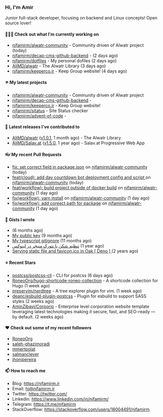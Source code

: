 ### Hi, I'm Amir

Junior full-stack developer, focusing on backend and Linux concepts!
Open source lover!

#### 👨🏻‍💻 Check out what I'm currently working on

- [njfamirm/alwatr-community](https://github.com/njfamirm/alwatr-community) - Community driven of Alwatr project (today)
- [njfamirm/decap-cms-github-backend](https://github.com/njfamirm/decap-cms-github-backend) -  (2 days ago)
- [njfamirm/dotfiles](https://github.com/njfamirm/dotfiles) - My personal dofiles (2 days ago)
- [AliMD/alwatr](https://github.com/AliMD/alwatr) - The Alwatr Library (3 days ago)
- [njfamirm/keeperco.ir](https://github.com/njfamirm/keeperco.ir) - Keep Group website! (4 days ago)

#### ☂️ My latest projects

- [njfamirm/alwatr-community](https://github.com/njfamirm/alwatr-community) - Community driven of Alwatr project
- [njfamirm/decap-cms-github-backend](https://github.com/njfamirm/decap-cms-github-backend) - 
- [njfamirm/keeperco.ir](https://github.com/njfamirm/keeperco.ir) - Keep Group website!
- [njfamirm/sitatus](https://github.com/njfamirm/sitatus) - Site Status checker
- [njfamirm/advent-of-code](https://github.com/njfamirm/advent-of-code) - 

#### 🎉 Latest releases I've contributed to

- [AliMD/alwatr](https://github.com/AliMD/alwatr) ([v1.0.1](https://github.com/AliMD/alwatr/releases/tag/v1.0.1), 1 month ago) - The Alwatr Library
- [AliMD/Salav.at](https://github.com/AliMD/Salav.at) ([v1.5.0](https://github.com/AliMD/Salav.at/releases/tag/v1.5.0), 1 year ago) - Salav.at Progressive Web App

#### 👓 My recent Pull Requests

- [fix: set correct field in package.json](https://github.com/njfamirm/alwatr-community/pull/20) on [njfamirm/alwatr-community](https://github.com/njfamirm/alwatr-community) (today)
- [feat(cloud): add day countdown bot deployment config and script ](https://github.com/njfamirm/alwatr-community/pull/19) on [njfamirm/alwatr-community](https://github.com/njfamirm/alwatr-community) (today)
- [feat(workflow): build project outside of docker build](https://github.com/njfamirm/alwatr-community/pull/12) on [njfamirm/alwatr-community](https://github.com/njfamirm/alwatr-community) (1 day ago)
- [fix(workflow): yarn install](https://github.com/njfamirm/alwatr-community/pull/11) on [njfamirm/alwatr-community](https://github.com/njfamirm/alwatr-community) (1 day ago)
- [fix(workflow): add coreect path for package](https://github.com/njfamirm/alwatr-community/pull/10) on [njfamirm/alwatr-community](https://github.com/njfamirm/alwatr-community) (1 day ago)

#### 📓 Gists I wrote

- [](https://gist.github.com/022d07ecd84e69ad31ef0bcd32d86b59) (6 months ago)
- [My public key](https://gist.github.com/879f720c9ca74a0934ce571b7285ed34) (9 months ago)
- [My typescript gitignore](https://gist.github.com/6a40b1912daab3f91a02a7b53f3f76c3) (11 months ago)
- [تنظیم شکن با نتورک منیجر در لینوکس](https://gist.github.com/cc40c344e89bdcdf77085cbf1fc05162) (1 year ago)
- [Serving static file and favicon.ico in Oak [ Deno ] ](https://gist.github.com/9bcaca2b6a672e729c099193b4aafe9f) (2 years ago)

#### ⭐ Recent Stars

- [postcss/postcss-cli](https://github.com/postcss/postcss-cli) - CLI for postcss (6 days ago)
- [RoneoOrg/hugo-shortcode-roneo-collection](https://github.com/RoneoOrg/hugo-shortcode-roneo-collection) - A shortcode collection for Hugo (1 week ago)
- [preservim/nerdtree](https://github.com/preservim/nerdtree) - A tree explorer plugin for vim. (1 week ago)
- [deanc/esbuild-plugin-postcss](https://github.com/deanc/esbuild-plugin-postcss) - Plugin for esbuild to support SASS styles (2 weeks ago)
- [AminZibayi/Corporio](https://github.com/AminZibayi/Corporio) - Enterprise level corporation website template leveraging latest technologies making it secure, fast, and SEO-ready — by default. (2 weeks ago)

#### ♥️ Check out some of my recent followers

- [RoneoOrg](https://github.com/RoneoOrg)
- [saleh-ghazimoradi](https://github.com/saleh-ghazimoradi)
- [mmertpolat](https://github.com/mmertpolat)
- [salmanclever](https://github.com/salmanclever)
- [jhonipereira](https://github.com/jhonipereira)

#### 📫 How to reach me

- Blog: https://njfamirm.ir
- Email: hi@njfamirm.ir
- Twitter: https://twitter.com/
- Linkedin: https://www.linkedin.com/in/njfamirm/
- Telegram: https://t.me/njfamirm
- StackOverflow: https://stackoverflow.com/users/18004491/njfamirm
